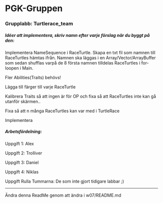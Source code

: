 PGK-Gruppen
====================

### Grupplabb: Turtlerace_team

##### Idéer att implementera, skriv namn efter varje förslag när du byggt på den:

Implementera NameSequence i RaceTurtle. Skapa en txt fil som namnen till RaceTurtles hämtas ifrån.
Namnen ska läggas i en Array/Vector/ArrayBuffer som sedan shufflas varpå de 8 första namnen tilldelas RaceTurtles i for-loopen i Main.

Fler Abilities(Traits) behövs!

Lägga till färger till varje RaceTurtle

Kalibrera Traits så att ingen är för OP och fixa så att RaceTurtles inte kan gå utanför skärmen..

Fixa så att n många RaceTurtles kan var med i TurtleRace

Implementera

##### Arbetsfördelning:

Uppgift 1:      Alex

Uppgift 2:      Trolliver

Uppgift 3:      Daniel

Uppgift 4:      Niklas

Uppgift Rulla Tummarna: De som inte gjort tidigare labbar ;)
___

Ändra denna ReadMe genom att ändra i w07/README.md






